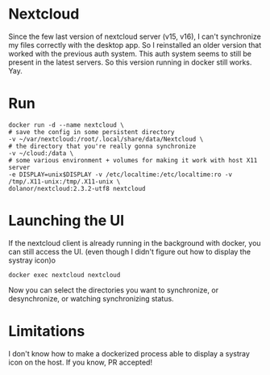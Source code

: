 # Nextcloud

Since the few last version of nextcloud server (v15, v16), I can't synchronize my files correctly with the desktop app.
So I reinstalled an older version that worked with the previous auth system. This auth system seems to still be present in the latest servers.
So this version running in docker still works. Yay.

# Run

```
docker run -d --name nextcloud \
# save the config in some persistent directory
-v ~/var/nextcloud:/root/.local/share/data/Nextcloud \
# the directory that you're really gonna synchronize
-v ~/cloud:/data \
# some various environment + volumes for making it work with host X11 server
-e DISPLAY=unix$DISPLAY -v /etc/localtime:/etc/localtime:ro -v /tmp/.X11-unix:/tmp/.X11-unix \
dolanor/nextcloud:2.3.2-utf8 nextcloud
```

# Launching the UI

If the nextcloud client is already running in the background with docker, you can still access the UI.
(even though I didn't figure out how to display the systray icon)o

```
docker exec nextcloud nextcloud
```
Now you can select the directories you want to synchronize, or desynchronize, or watching synchronizing status. 

# Limitations

I don't know how to make a dockerized process able to display a systray icon on the host.
If you know, PR accepted!
